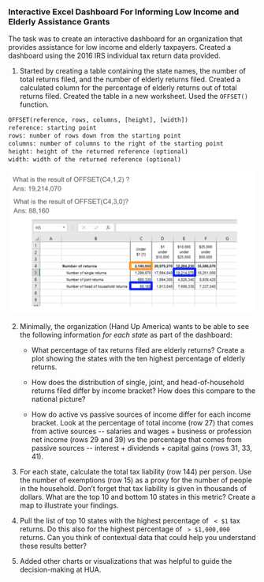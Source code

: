 ### Interactive Excel Dashboard For Informing Low Income and Elderly Assistance Grants

The task  was to create an interactive dashboard for an organization that provides assistance for low income and elderly taxpayers. Created a dashboard using the 2016 IRS individual tax return data provided. 

1. Started by creating a table containing the state names, the number of total returns filed, and the number of elderly returns filed. Created a calculated column for the percentage of elderly returns out of total returns filed. Created the table in a new worksheet. Used the `OFFSET()` function.

``` 
OFFSET(reference, rows, columns, [height], [width])
reference: starting point
rows: number of rows down from the starting point
columns: number of columns to the right of the starting point
height: height of the returned reference (optional)
width: width of the returned reference (optional)
```
![offset examples](/assets/offset.png)





2. Minimally, the organization (Hand Up America) wants to be able to see the following information _*for each state*_ as part of the dashboard:  

    - What percentage of tax returns filed are elderly returns? Create a plot showing the states with the ten highest percentage of elderly returns. 


    - How does the distribution of single, joint, and head-of-household returns filed differ by income bracket? How does this compare to the national picture?

    - How do active vs passive sources of income differ for each income bracket. Look at the percentage of total income (row 27) that comes from active sources -- salaries and wages + business or profession net income (rows 29 and 39) vs the percentage that comes from passive sources -- interest + dividends + capital gains (rows 31, 33, 41).  


4. For each state, calculate the total tax liability (row 144) per person. Use the number of exemptions (row 15) as a proxy for the number of people in the household. Don’t forget that tax liability is given in thousands of dollars. What are the top 10 and bottom 10 states in this metric? Create a map to illustrate your findings.

5. Pull the list of top 10 states with the highest percentage of ` < $1` tax returns. Do this also for the highest percentage of ` > $1,000,000` returns. Can you think of contextual data that could help you understand these results better?

6. Added other charts or visualizations that was helpful to  guide the decision-making at HUA.
